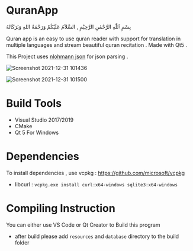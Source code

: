 # QuranApp

بِسْمِ ٱللّٰهِ الرَّحْمٰنِ الرَّحِيْمِ ,
السَّلاَمُ عَلَيْكُمْ وَرَحْمَةُ اللهِ وَبَرَكَاتُهُ

Quran app is an easy to use quran reader with support for translation in multiple languages and stream beautiful quran recitation . Made with Qt5 .

This Project uses [nlohmann json](https://github.com/nlohmann/json) for json parsing .

![Screenshot 2021-12-31 101436](https://user-images.githubusercontent.com/95064572/147803856-a64a2fd8-51ac-47d0-ab30-6d187070b7cb.png)

![Screenshot 2021-12-31 101500](https://user-images.githubusercontent.com/95064572/147803860-60d600ef-2521-43c9-8d6d-a646c18a22d0.png)


# Build Tools
* Visual Studio 2017/2019
* CMake
* Qt 5 For Windows

# Dependencies
To install dependencies , use vcpkg : https://github.com/microsoft/vcpkg
* libcurl : `vcpkg.exe install curl:x64-windows sqlite3:x64-windows`

# Compiling Instruction
You can either use VS Code or Qt Creator to Build this program

* after build please add `resources` and `database` directory to the build folder
